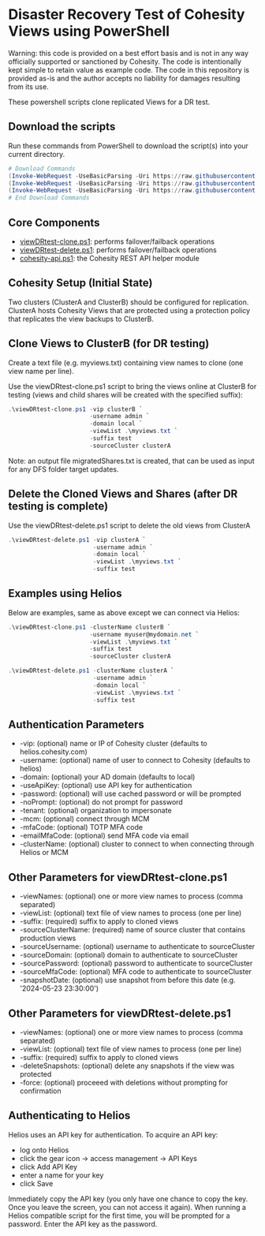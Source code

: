 # Disaster Recovery Test of Cohesity Views using PowerShell

Warning: this code is provided on a best effort basis and is not in any way officially supported or sanctioned by Cohesity. The code is intentionally kept simple to retain value as example code. The code in this repository is provided as-is and the author accepts no liability for damages resulting from its use.

These powershell scripts clone replicated Views for a DR test.

## Download the scripts

Run these commands from PowerShell to download the script(s) into your current directory.

```powershell
# Download Commands
(Invoke-WebRequest -UseBasicParsing -Uri https://raw.githubusercontent.com/cohesity/community-automation-samples/main/powershell/viewDRtest/viewDRtest-clone.ps1).content | Out-File viewDRtest-clone.ps1; (Get-Content viewDRtest-clone.ps1) | Set-Content viewDRtest-clone.ps1
(Invoke-WebRequest -UseBasicParsing -Uri https://raw.githubusercontent.com/cohesity/community-automation-samples/main/powershell/viewDRtest/viewDRtest-delete.ps1).content | Out-File viewDRtest-delete.ps1; (Get-Content viewDRtest-delete.ps1) | Set-Content viewDRtest-delete.ps1
(Invoke-WebRequest -UseBasicParsing -Uri https://raw.githubusercontent.com/cohesity/community-automation-samples/main/powershell/cohesity-api/cohesity-api.ps1).content | Out-File cohesity-api.ps1; (Get-Content cohesity-api.ps1) | Set-Content cohesity-api.ps1
# End Download Commands
```

## Core Components

* [viewDRtest-clone.ps1](https://raw.githubusercontent.com/cohesity/community-automation-samples/main/powershell/viewDRtest/viewDRtest-clone.ps1): performs failover/failback operations
* [viewDRtest-delete.ps1](https://raw.githubusercontent.com/cohesity/community-automation-samples/main/powershell/viewDRtest/viewDRtest-delete.ps1): performs failover/failback operations
* [cohesity-api.ps1](https://raw.githubusercontent.com/cohesity/community-automation-samples/main/powershell/cohesity-api/cohesity-api.ps1): the Cohesity REST API helper module

## Cohesity Setup (Initial State)

Two clusters (ClusterA and ClusterB) should be configured for replication. ClusterA hosts Cohesity Views that are protected using a protection policy that replicates the view backups to ClusterB.

## Clone Views to ClusterB (for DR testing)

Create a text file (e.g. myviews.txt) containing view names to clone (one view name per line).

Use the viewDRtest-clone.ps1 script to bring the views online at ClusterB for testing (views and child shares will be created with the specified suffix):

```powershell
.\viewDRtest-clone.ps1 -vip clusterB `
                       -username admin `
                       -domain local `
                       -viewList .\myviews.txt `
                       -suffix test
                       -sourceCluster clusterA
```

Note: an output file migratedShares.txt is created, that can be used as input for any DFS folder target updates.

## Delete the Cloned Views and Shares (after DR testing is complete)

Use the viewDRtest-delete.ps1 script to delete the old views from ClusterA

```powershell
.\viewDRtest-delete.ps1 -vip clusterA `
                        -username admin `
                        -domain local `
                        -viewList .\myviews.txt `
                        -suffix test
```

## Examples using Helios

Below are examples, same as above except we can connect via Helios:

```powershell
.\viewDRtest-clone.ps1 -clusterName clusterB `
                       -username myuser@mydomain.net `
                       -viewList .\myviews.txt `
                       -suffix test
                       -sourceCluster clusterA

.\viewDRtest-delete.ps1 -clusterName clusterA `
                        -username admin `
                        -domain local `
                        -viewList .\myviews.txt `
                        -suffix test
```

## Authentication Parameters

* -vip: (optional) name or IP of Cohesity cluster (defaults to helios.cohesity.com)
* -username: (optional) name of user to connect to Cohesity (defaults to helios)
* -domain: (optional) your AD domain (defaults to local)
* -useApiKey: (optional) use API key for authentication
* -password: (optional) will use cached password or will be prompted
* -noPrompt: (optional) do not prompt for password
* -tenant: (optional) organization to impersonate
* -mcm: (optional) connect through MCM
* -mfaCode: (optional) TOTP MFA code
* -emailMfaCode: (optional) send MFA code via email
* -clusterName: (optional) cluster to connect to when connecting through Helios or MCM

## Other Parameters for viewDRtest-clone.ps1

* -viewNames: (optional) one or more view names to process (comma separated)
* -viewList: (optional) text file of view names to process (one per line)
* -suffix: (required) suffix to apply to cloned views
* -sourceClusterName: (required) name of source cluster that contains production views
* -sourceUsername: (optional) username to authenticate to sourceCluster
* -sourceDomain: (optional) domain to authenticate to sourceCluster
* -sourcePassword: (optional) password to authenticate to sourceCluster
* -sourceMfaCode: (optional) MFA code to authenticate to sourceCluster
* -snapshotDate: (optional) use snapshot from before this date (e.g. '2024-05-23 23:30:00')

## Other Parameters for viewDRtest-delete.ps1

* -viewNames: (optional) one or more view names to process (comma separated)
* -viewList: (optional) text file of view names to process (one per line)
* -suffix: (required) suffix to apply to cloned views
* -deleteSnapshots: (optional) delete any snapshots if the view was protected
* -force: (optional) proceeed with deletions without prompting for confirmation

## Authenticating to Helios

Helios uses an API key for authentication. To acquire an API key:

* log onto Helios
* click the gear icon -> access management -> API Keys
* click Add API Key
* enter a name for your key
* click Save

Immediately copy the API key (you only have one chance to copy the key. Once you leave the screen, you can not access it again). When running a Helios compatible script for the first time, you will be prompted for a password. Enter the API key as the password.
